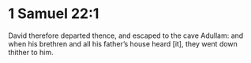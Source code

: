 # 1 Samuel 22:1

David therefore departed thence, and escaped to the cave Adullam: and when his brethren and all his father’s house heard [it], they went down thither to him.